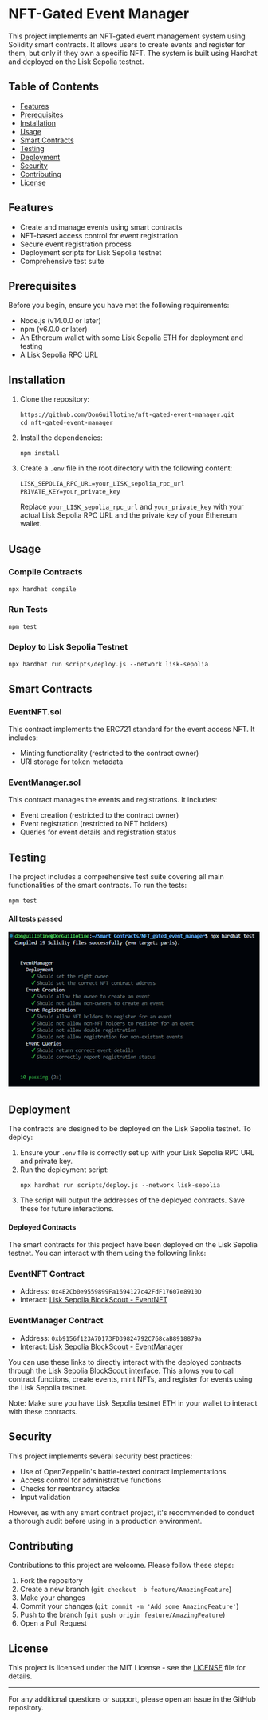 # NFT-Gated Event Manager

This project implements an NFT-gated event management system using Solidity smart contracts. It allows users to create events and register for them, but only if they own a specific NFT. The system is built using Hardhat and deployed on the Lisk Sepolia testnet.

## Table of Contents

- [Features](#features)
- [Prerequisites](#prerequisites)
- [Installation](#installation)
- [Usage](#usage)
- [Smart Contracts](#smart-contracts)
- [Testing](#testing)
- [Deployment](#deployment)
- [Security](#security)
- [Contributing](#contributing)
- [License](#license)

## Features

- Create and manage events using smart contracts
- NFT-based access control for event registration
- Secure event registration process
- Deployment scripts for Lisk Sepolia testnet
- Comprehensive test suite

## Prerequisites

Before you begin, ensure you have met the following requirements:

- Node.js (v14.0.0 or later)
- npm (v6.0.0 or later)
- An Ethereum wallet with some Lisk Sepolia ETH for deployment and testing
- A Lisk Sepolia RPC URL

## Installation

1. Clone the repository:
   ```
   https://github.com/DonGuillotine/nft-gated-event-manager.git
   cd nft-gated-event-manager
   ```

2. Install the dependencies:
   ```
   npm install
   ```

3. Create a `.env` file in the root directory with the following content:
   ```
   LISK_SEPOLIA_RPC_URL=your_LISK_sepolia_rpc_url
   PRIVATE_KEY=your_private_key
   ```
   Replace `your_LISK_sepolia_rpc_url` and `your_private_key` with your actual Lisk Sepolia RPC URL and the private key of your Ethereum wallet.

## Usage

### Compile Contracts

```
npx hardhat compile
```

### Run Tests

```
npm test
```

### Deploy to Lisk Sepolia Testnet

```
npx hardhat run scripts/deploy.js --network lisk-sepolia
```

## Smart Contracts

### EventNFT.sol

This contract implements the ERC721 standard for the event access NFT. It includes:

- Minting functionality (restricted to the contract owner)
- URI storage for token metadata

### EventManager.sol

This contract manages the events and registrations. It includes:

- Event creation (restricted to the contract owner)
- Event registration (restricted to NFT holders)
- Queries for event details and registration status

## Testing

The project includes a comprehensive test suite covering all main functionalities of the smart contracts. To run the tests:

```
npm test
```

#### All tests passed

![alt text](/screenshots/image.png)

## Deployment

The contracts are designed to be deployed on the Lisk Sepolia testnet. To deploy:

1. Ensure your `.env` file is correctly set up with your Lisk Sepolia RPC URL and private key.
2. Run the deployment script:
   ```
   npx hardhat run scripts/deploy.js --network lisk-sepolia
   ```
3. The script will output the addresses of the deployed contracts. Save these for future interactions.

#### Deployed Contracts

The smart contracts for this project have been deployed on the Lisk Sepolia testnet. You can interact with them using the following links:

### EventNFT Contract
- Address: `0x4E2Cb0e9559899Fa1694127c42FdF17607e8910D`
- Interact: [Lisk Sepolia BlockScout - EventNFT](https://sepolia-blockscout.lisk.com/address/0x4E2Cb0e9559899Fa1694127c42FdF17607e8910D?tab=write_contract)

### EventManager Contract
- Address: `0xb9156f123A7D173FD39824792C768caB8918879a`
- Interact: [Lisk Sepolia BlockScout - EventManager](https://sepolia-blockscout.lisk.com/address/0xb9156f123A7D173FD39824792C768caB8918879a?tab=write_contract)

You can use these links to directly interact with the deployed contracts through the Lisk Sepolia BlockScout interface. This allows you to call contract functions, create events, mint NFTs, and register for events using the Lisk Sepolia testnet.

Note: Make sure you have Lisk Sepolia testnet ETH in your wallet to interact with these contracts.

## Security

This project implements several security best practices:

- Use of OpenZeppelin's battle-tested contract implementations
- Access control for administrative functions
- Checks for reentrancy attacks
- Input validation

However, as with any smart contract project, it's recommended to conduct a thorough audit before using in a production environment.

## Contributing

Contributions to this project are welcome. Please follow these steps:

1. Fork the repository
2. Create a new branch (`git checkout -b feature/AmazingFeature`)
3. Make your changes
4. Commit your changes (`git commit -m 'Add some AmazingFeature'`)
5. Push to the branch (`git push origin feature/AmazingFeature`)
6. Open a Pull Request

## License

This project is licensed under the MIT License - see the [LICENSE](LICENSE) file for details.

---

For any additional questions or support, please open an issue in the GitHub repository.
